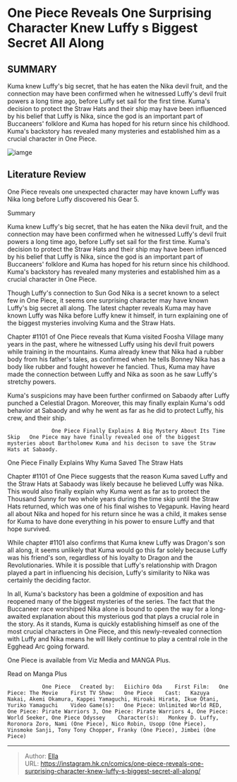 # One Piece Reveals One Surprising Character Knew Luffy s Biggest Secret All Along


## SUMMARY 



  Kuma knew Luffy&#39;s big secret, that he has eaten the Nika devil fruit, and the connection may have been confirmed when he witnessed Luffy&#39;s devil fruit powers a long time ago, before Luffy set sail for the first time.   Kuma&#39;s decision to protect the Straw Hats and their ship may have been influenced by his belief that Luffy is Nika, since the god is an important part of Buccaneers&#39; folklore and Kuma has hoped for his return since his childhood.   Kuma&#39;s backstory has revealed many mysteries and established him as a crucial character in One Piece.  

![iamge](https://static1.srcdn.com/wordpress/wp-content/uploads/2023/12/kuma-and-luffy-in-gear-five-laughing-in-one-piece.jpg)

## Literature Review

One Piece reveals one unexpected character may have known Luffy was Nika long before Luffy discovered his Gear 5.





Summary

  Kuma knew Luffy&#39;s big secret, that he has eaten the Nika devil fruit, and the connection may have been confirmed when he witnessed Luffy&#39;s devil fruit powers a long time ago, before Luffy set sail for the first time.   Kuma&#39;s decision to protect the Straw Hats and their ship may have been influenced by his belief that Luffy is Nika, since the god is an important part of Buccaneers&#39; folklore and Kuma has hoped for his return since his childhood.   Kuma&#39;s backstory has revealed many mysteries and established him as a crucial character in One Piece.  







Though Luffy&#39;s connection to Sun God Nika is a secret known to a select few in One Piece, it seems one surprising character may have known Luffy&#39;s big secret all along. The latest chapter reveals Kuma may have known Luffy was Nika before Luffy knew it himself, in turn explaining one of the biggest mysteries involving Kuma and the Straw Hats.

Chapter #1101 of One Piece reveals that Kuma visited Foosha Village many years in the past, where he witnessed Luffy using his devil fruit powers while training in the mountains. Kuma already knew that Nika had a rubber body from his father&#39;s tales, as confirmed when he tells Bonney Nika has a body like rubber and fought however he fancied. Thus, Kuma may have made the connection between Luffy and Nika as soon as he saw Luffy&#39;s stretchy powers.

          




Kuma&#39;s suspicions may have been further confirmed on Sabaody after Luffy punched a Celestial Dragon. Moreover, this may finally explain Kuma&#39;s odd behavior at Sabaody and why he went as far as he did to protect Luffy, his crew, and their ship.

                  One Piece Finally Explains A Big Mystery About Its Time Skip   One Piece may have finally revealed one of the biggest mysteries about Bartholomew Kuma and his decison to save the Straw Hats at Sabaody.   


 One Piece Finally Explains Why Kuma Saved The Straw Hats 
          

Chapter #1101 of One Piece suggests that the reason Kuma saved Luffy and the Straw Hats at Sabaody was likely because he believed Luffy was Nika. This would also finally explain why Kuma went as far as to protect the Thousand Sunny for two whole years during the time skip until the Straw Hats returned, which was one of his final wishes to Vegapunk. Having heard all about Nika and hoped for his return since he was a child, it makes sense for Kuma to have done everything in his power to ensure Luffy and that hope survived.




While chapter #1101 also confirms that Kuma knew Luffy was Dragon&#39;s son all along, it seems unlikely that Kuma would go this far solely because Luffy was his friend&#39;s son, regardless of his loyalty to Dragon and the Revolutionaries. While it is possible that Luffy&#39;s relationship with Dragon played a part in influencing his decision, Luffy&#39;s similarity to Nika was certainly the deciding factor.

          

In all, Kuma&#39;s backstory has been a goldmine of exposition and has reopened many of the biggest mysteries of the series. The fact that the Buccaneer race worshiped Nika alone is bound to open the way for a long-awaited explanation about this mysterious god that plays a crucial role in the story. As it stands, Kuma is quickly establishing himself as one of the most crucial characters in One Piece, and this newly-revealed connection with Luffy and Nika means he will likely continue to play a central role in the Egghead Arc going forward.




One Piece is available from Viz Media and MANGA Plus.

Read on Manga Plus

               One Piece   Created by:   Eiichiro Oda    First Film:   One Piece: The Movie    First TV Show:   One Piece    Cast:   Kazuya Nakai, Akemi Okamura, Kappei Yamaguchi, Hiroaki Hirata, Ikue Ôtani, Yuriko Yamaguchi    Video Game(s):   One Piece: Unlimited World RED, One Piece: Pirate Warriors 3, One Piece: Pirate Warriors 4, One Piece: World Seeker, One Piece Odyssey    Character(s):   Monkey D. Luffy, Roronora Zoro, Nami (One Piece), Nico Robin, Usopp (One Piece), Vinsmoke Sanji, Tony Tony Chopper, Franky (One Piece), Jimbei (One Piece)      

---

> Author: [Ella](https://instagram.hk.cn/)  
> URL: https://instagram.hk.cn/comics/one-piece-reveals-one-surprising-character-knew-luffy-s-biggest-secret-all-along/  

